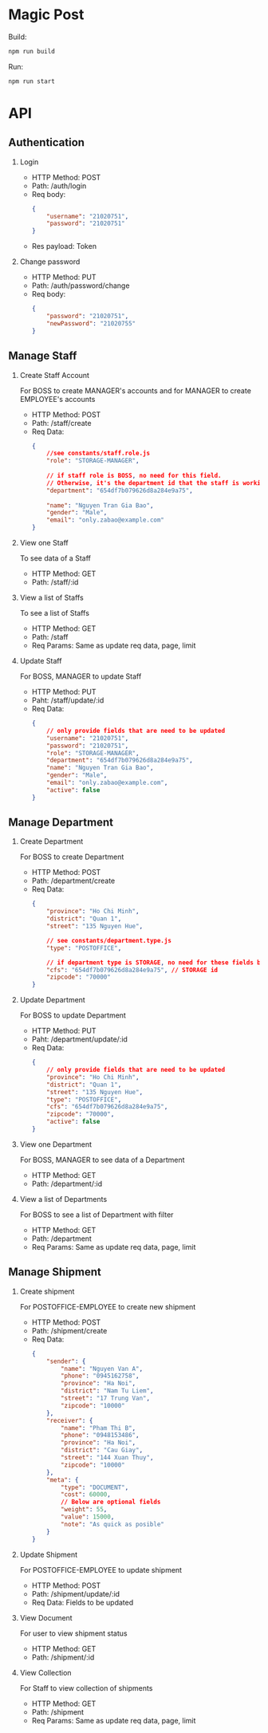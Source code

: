 # Magic Post
Build:
```bash
npm run build
```
Run:
```bash
npm run start
```
# API
## Authentication
1. Login

    - HTTP Method: POST
    - Path: /auth/login
    - Req body:
        ```json
        {
            "username": "21020751",
            "password": "21020751"
        }
        ```
    - Res payload: Token

2. Change password

    - HTTP Method: PUT
    - Path: /auth/password/change
    - Req body:
        ```json
        {
            "password": "21020751",
            "newPassword": "21020755"
        }
        ```

## Manage Staff
1. Create Staff Account

    For BOSS to create MANAGER's accounts and for MANAGER to create EMPLOYEE's accounts
    - HTTP Method: POST
    - Path: /staff/create
    - Req Data:
        ```json
        { 
            //see constants/staff.role.js
            "role": "STORAGE-MANAGER",
            
            // if staff role is BOSS, no need for this field. 
            // Otherwise, it's the department id that the staff is working on
            "department": "654df7b079626d8a284e9a75",  
            
            "name": "Nguyen Tran Gia Bao",
            "gender": "Male",
            "email": "only.zabao@example.com"
        }

        ```
2. View one Staff

    To see data of a Staff
    - HTTP Method: GET
    - Path: /staff/:id

3. View a list of Staffs

    To see a list of Staffs
    - HTTP Method: GET
    - Path: /staff
    - Req Params: Same as update req data, page, limit

4. Update Staff

    For BOSS, MANAGER to update Staff
    - HTTP Method: PUT
    - Paht: /staff/update/:id
    - Req Data:
        ```json
        {
            // only provide fields that are need to be updated
            "username": "21020751",
            "password": "21020751",
            "role": "STORAGE-MANAGER",
            "department": "654df7b079626d8a284e9a75",  
            "name": "Nguyen Tran Gia Bao",
            "gender": "Male",
            "email": "only.zabao@example.com",
            "active": false
        }
        ```

## Manage Department
1. Create Department

    For BOSS to create Department
    - HTTP Method: POST
    - Path: /department/create
    - Req Data:
        ```json
        {
            "province": "Ho Chi Minh",
            "district": "Quan 1",
            "street": "135 Nguyen Hue",

            // see constants/department.type.js
            "type": "POSTOFFICE",

            // if department type is STORAGE, no need for these fields below
            "cfs": "654df7b079626d8a284e9a75", // STORAGE id
            "zipcode": "70000"
        }

        ```
2. Update Department

    For BOSS to update Department
    - HTTP Method: PUT
    - Paht: /department/update/:id
    - Req Data:
        ```json
        {
            // only provide fields that are need to be updated
            "province": "Ho Chi Minh",
            "district": "Quan 1",
            "street": "135 Nguyen Hue",
            "type": "POSTOFFICE",
            "cfs": "654df7b079626d8a284e9a75",
            "zipcode": "70000",
            "active": false
        }
        ```
3. View one Department

    For BOSS, MANAGER to see data of a Department
    - HTTP Method: GET
    - Path: /department/:id

4. View a list of Departments

    For BOSS to see a list of Department with filter
    - HTTP Method: GET
    - Path: /department
    - Req Params: Same as update req data, page, limit

## Manage Shipment
1. Create shipment

    For POSTOFFICE-EMPLOYEE to create new shipment
    - HTTP Method: POST
    - Path: /shipment/create
    - Req Data:
        ```json
        {
            "sender": {
                "name": "Nguyen Van A",
                "phone": "0945162758",
                "province": "Ha Noi",
                "district": "Nam Tu Liem",
                "street": "17 Trung Van",
                "zipcode": "10000"
            },
            "receiver": {
                "name": "Pham Thi B",
                "phone": "0948153486",
                "province": "Ha Noi",
                "district": "Cau Giay",
                "street": "144 Xuan Thuy",
                "zipcode": "10000"
            },
            "meta": {
                "type": "DOCUMENT",
                "cost": 60000,
                // Below are optional fields
                "weight": 55,
                "value": 15000,
                "note": "As quick as posible"
            }
        }

        ```

2. Update Shipment

     For POSTOFFICE-EMPLOYEE to update shipment
    - HTTP Method: POST
    - Path: /shipment/update/:id
    - Req Data: Fields to be updated

3. View Document

    For user to view shipment status
    - HTTP Method: GET
    - Path: /shipment/:id

4. View Collection

    For Staff to view collection of shipments
    - HTTP Method: GET
    - Path: /shipment
    - Req Params: Same as update req data, page, limit